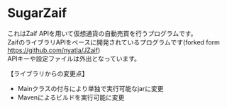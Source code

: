 # SugarZaif

これはZaif APIを用いて仮想通貨の自動売買を行うプログラムです。  
ZaifのライブラリAPIをベースに開発されているプログラムです(forked form https://github.com/nyatla/JZaif)  
APIキーや設定ファイルは外出となっています。  
  
【ライブラリからの変更点】  
- Mainクラスの付与により単独で実行可能なjarに変更
- Mavenによるビルドを実行可能に変更  
  

